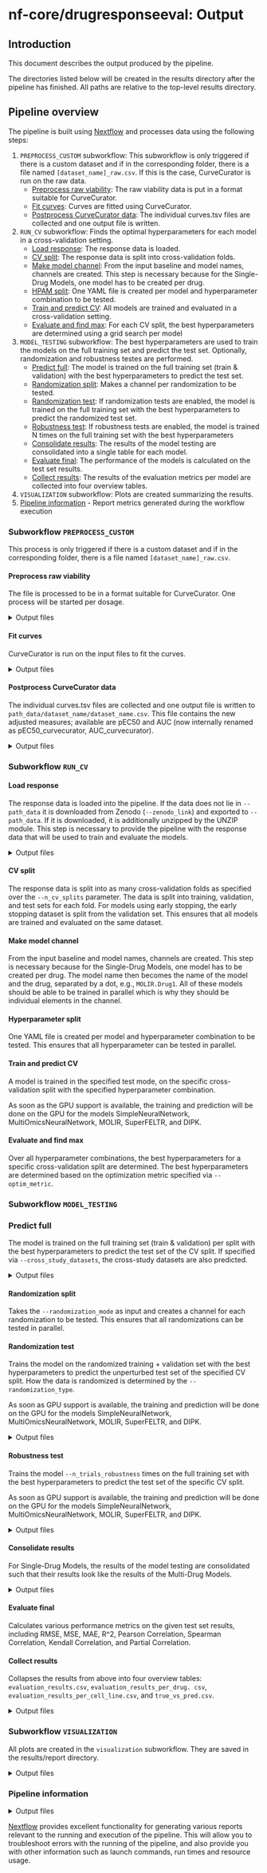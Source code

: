 # nf-core/drugresponseeval: Output

## Introduction

This document describes the output produced by the pipeline.

The directories listed below will be created in the results directory after the pipeline has finished.
All paths are relative to the top-level results directory.

## Pipeline overview

The pipeline is built using [Nextflow](https://www.nextflow.io/) and processes data using the following steps:

1. `PREPROCESS_CUSTOM` subworkflow: This subworkflow is only triggered if there is a custom dataset and if in the corresponding folder, there is a file named `[dataset_name]_raw.csv`. If this is the case, CurveCurator is run on the raw data.
   - [Preprocess raw viability](#preprocess-raw-viability): The raw viability data is put in a format suitable for CurveCurator.
   - [Fit curves](#fit-curves): Curves are fitted using CurveCurator.
   - [Postprocess CurveCurator data](#postprocess-curvecurator-data): The individual curves.tsv files are collected and one output file is written.
2. `RUN_CV` subworkflow: Finds the optimal hyperparameters for each model in a cross-validation setting.
   - [Load response](#load-response): The response data is loaded.
   - [CV split](#cv-split): The response data is split into cross-validation folds.
   - [Make model channel](#make-model-channel): From the input baseline and model names, channels are created. This
     step is necessary because for the Single-Drug Models, one model has to be created per drug.
   - [HPAM split](#hyperparameter-split): One YAML file is created per model and hyperparameter combination to be
     tested.
   - [Train and predict CV](#train-and-predict-cv): All models are trained and evaluated in a cross-validation setting.
   - [Evaluate and find max](#evaluate-and-find-max): For each CV split, the best hyperparameters are determined
     using a grid search per model
3. `MODEL_TESTING` subworkflow: The best hyperparameters are used to train the models on the full training set
   and predict the test set. Optionally, randomization and robustness testes are performed.
   - [Predict full](#predict-full): The model is trained on the full training set (train & validation) with the best
     hyperparameters to predict the test set.
   - [Randomization split](#randomization-split): Makes a channel per randomization to be tested.
   - [Randomization test](#randomization-test): If randomization tests are enabled, the model is trained on the full
     training set with the best hyperparameters to predict the randomized test set.
   - [Robustness test](#robustness-test): If robustness tests are enabled, the model is trained N times on the full
     training set with the best hyperparameters
   - [Consolidate results](#consolidate-results): The results of the model testing are consolidated into a single
     table for each model.
   - [Evaluate final](#evaluate-final): The performance of the models is calculated on the test set results.
   - [Collect results](#collect-results): The results of the evaluation metrics per model are collected into four
     overview tables.
4. `VISUALIZATION` subworkflow: Plots are created summarizing the results.
5. [Pipeline information](#pipeline-information) - Report metrics generated during the workflow execution

### Subworkflow `PREPROCESS_CUSTOM`

This process is only triggered if there is a custom dataset and if in the corresponding folder, there is a file named `[dataset_name]_raw.csv`.

#### Preprocess raw viability

The file is processed to be in a format suitable for CurveCurator. One process will be started per dosage.

<details markdown="1">
<summary>Output files</summary>

- "${dataset_name}/\*/config.toml": Configuration files for CurveCurator. Each subdirectory corresponds to a different dosage.
- "${dataset_name}/\*/curvecurator_input.tsv": Input file for CurveCurator. Each subdirectory corresponds to a different dosage.

</details>

#### Fit curves

CurveCurator is run on the input files to fit the curves.

<details markdown="1">
<summary>Output files</summary>
- "curves.tsv": The fitted curves. These will be collected and postprocessed in the next step.
- "mad.txt": Other output - Median absolute deviation analysis is performed to detect problematic experiments, the results are stored in this file.
- "dashboard.html" - A dashboard with an overview of the fitted curves.
- "curveCurator.log" - Log file of the CurveCurator run.
</details>

#### Postprocess CurveCurator data

The individual curves.tsv files are collected and one output file is written to `path_data/dataset_name/dataset_name.csv`.
This file contains the new adjusted measures; available are pEC50 and AUC (now internally renamed as pEC50_curvecurator, AUC_curvecurator).

<details markdown="1">
<summary>Output files</summary>
- "dataset_name.csv": The postprocessed data; exported to the path_data folder.
</details>

### Subworkflow `RUN_CV`

#### Load response

The response data is loaded into the pipeline. If the data does not lie in `--path_data` it is downloaded from Zenodo
(`--zenodo_link`) and exported to `--path_data`. If it is downloaded, it is additionally unzipped by the UNZIP module.
This step is necessary to provide the pipeline with the response data that will be used to train and evaluate the models.

<details markdown="1">
<summary>Output files</summary>

- Folder `path_data/dataset_name`: Everything required for the models to run is saved into this folder.

</details>

#### CV split

The response data is split into as many cross-validation folds as specified over the `--n_cv_splits` parameter.
The data is split into training, validation, and test sets for each fold. For models using early stopping, the early
stopping dataset is split from the validation set. This ensures that all models are trained and evaluated on the
same dataset.

#### Make model channel

From the input baseline and model names, channels are created. This step is necessary because for the
Single-Drug Models, one model has to be created per drug. The model name then becomes the name of the model and the
drug, separated by a dot, e.g., `MOLIR.Drug1`. All of these models should be able to be trained in parallel
which is why they should be individual elements in the channel.

#### Hyperparameter split

One YAML file is created per model and hyperparameter combination to be tested. This ensures that all hyperparameter
can be tested in parallel.

#### Train and predict CV

A model is trained in the specified test mode, on the specific cross-validation split with the specified
hyperparameter combination.

As soon as the GPU support is available, the training and prediction will be done on the GPU for the models
SimpleNeuralNetwork, MultiOmicsNeuralNetwork, MOLIR, SuperFELTR, and DIPK.

#### Evaluate and find max

Over all hyperparameter combinations, the best hyperparameters for a specific cross-validation split are determined.
The best hyperparameters are determined based on the optimization metric specified via `--optim_metric`.

### Subworkflow `MODEL_TESTING`

### Predict full

The model is trained on the full training set (train & validation) per split with the best hyperparameters to predict
the test set of the CV split. If specified via `--cross_study_datasets`, the cross-study datasets are also
predicted.

<details markdown="1">
<summary>Output files</summary>

- `**predictions*.csv`: CSV file with the predicted response values for the test set.
- `**cross_study/cross_study*.csv`: CSV file with the predicted response values for the cross-study datasets.
- `**best_hpams*.json`: JSON file with the best hyperparameters for the model.

</details>

#### Randomization split

Takes the `--randomization_mode` as input and creates a channel for each randomization to be tested. This ensures that
all randomizations can be tested in parallel.

#### Randomization test

Trains the model on the randomized training + validation set with the best hyperparameters to predict the
unperturbed test set of the specified CV split. How the data is randomized is determined by the
`--randomization_type`.

As soon as GPU support is available, the training and prediction will be done on the GPU for
the models SimpleNeuralNetwork, MultiOmicsNeuralNetwork, MOLIR, SuperFELTR, and DIPK.

<details markdown="1">
<summary>Output files</summary>

- `**randomization*.csv`: CSV file with the predicted response values for the randomization test.

</details>

#### Robustness test

Trains the model `--n_trials_robustness` times on the full training set with the best hyperparameters to predict the test set of the
specific CV split.

As soon as GPU support is available, the training and prediction will be done on the GPU for the models
SimpleNeuralNetwork, MultiOmicsNeuralNetwork, MOLIR, SuperFELTR, and DIPK.

<details markdown="1">
<summary>Output files</summary>

- `**robustness*.csv`: CSV file with the predicted response values for the robustness test.

</details>

#### Consolidate results

For Single-Drug Models, the results of the model testing are consolidated such that their results look like the
results of the Multi-Drug Models.

<details markdown="1">
<summary>Output files</summary>

- `**predictions*.csv`: CSV file with the consolidated predicted response values for the test set.
- `**cross_study/cross_study*.csv`: CSV file with the consolidated predicted response values for the cross-study
  datasets.
- `**randomization*.csv`: CSV file with the consolidated predicted response values for the randomization test.
- `**robustness*.csv`: CSV file with the consolidated predicted response values for the robustness test.

</details>

#### Evaluate final

Calculates various performance metrics on the given test set results, including RMSE, MSE, MAE, R^2, Pearson
Correlation, Spearman Correlation, Kendall Correlation, and Partial Correlation.

#### Collect results

Collapses the results from above into four overview tables: `evaluation_results.csv`, `evaluation_results_per_drug.
csv`, `evaluation_results_per_cell_line.csv`, and `true_vs_pred.csv`.

<details markdown="1">
<summary>Output files</summary>

- `evaluation_results.csv`: Overall performance metrics. One value per model per CV fold and setting (LPO/LCO/LDO,
  full predictions, randomizations, robustness, cross-study predictions).
- `evaluation_results_per_drug.csv`: Performance metrics calculated per drug.
- `evaluation_results_per_cell_line.csv`: Performance metrics calculated per cell line.
- `true_vs_pred.csv`: true vs predicted values for each model.

</details>

### Subworkflow `VISUALIZATION`

All plots are created in the `visualization` subworkflow. They are saved in the results/report directory.

<details markdown="1">
<summary>Output files</summary>

- `critical_difference*.svg`: The critical difference plot measures whether a model is significantly better than another model measured over its
  average rank over all CV folds.
- `critical_difference*.html`: The corresponding p-values in a table.
- `violin*.html`: The violin shows the distribution of the performance metrics over the CV folds. This plot is rendered overall for
  all real predictions and once per algorithm to compare the real predictions against, e.g., the randomization results.
- `heatmap*.html`: The heatmap shows the average performance of the models over the CV folds.
- `comp_scatter*.html`: Renders a plot in which the per-drug/per-cell line performances between y_true and y_predicted are compared between
  different models.
- `regression_lines*.html`: Plots in which the y_true and y_predicted values are compared between different models (not rendered for Naive Predictors).
- `table*.html`: Saves the cross-study performance metrics of the models in an html table.
- `{LPO,LCO,LTO,LPO}.html`: Creates a summary HTML file per setting (LPO/LCO/LTO/LDO) that contains all the plots and tables.
- `index.html`: HTML file that links to all the HTML files.
- `*.png`: Some png files for the logo, etc.
</details>

### Pipeline information

<details markdown="1">
<summary>Output files</summary>

- `pipeline_info/`
  - Reports generated by Nextflow: `execution_report.html`, `execution_timeline.html`, `execution_trace.txt` and `pipeline_dag.dot`/`pipeline_dag.svg`.
  - Reports generated by the pipeline: `pipeline_report.html`, `pipeline_report.txt` and `software_versions.yml`. The `pipeline_report*` files will only be present if the `--email` / `--email_on_fail` parameter's are used when running the pipeline.
  - Reformatted samplesheet files used as input to the pipeline: `samplesheet.valid.csv`.
  - Parameters used by the pipeline run: `params.json`.

</details>

[Nextflow](https://www.nextflow.io/docs/latest/tracing.html) provides excellent functionality for generating various reports relevant to the running and execution of the pipeline. This will allow you to troubleshoot errors with the running of the pipeline, and also provide you with other information such as launch commands, run times and resource usage.

